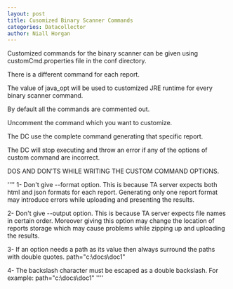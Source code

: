 ```yaml
---
layout: post
title: Cusomized Binary Scanner Commands
categories: Datacollector
author: Niall Horgan
---
```


Customized commands for the binary scanner can be given using customCmd.properties file in the conf directory.

There is a different command for each report.

The value of java_opt will be used to customized JRE runtime for every binary scanner command.

By default all the commands are commented out.

Uncomment the command which you want to customize.

The DC use the complete command generating that specific report.

The DC will stop executing and throw an error if any of the options of custom command are incorrect.


DOS AND DON'TS WHILE WRITING THE CUSTOM COMMAND OPTIONS.


''''
1- Don't give --format option. This is because TA server expects both html and json formats for each report. Generating only one report format may introduce errors while uploading and presenting the results. 

2- Don't give --output option. This is because TA server expects file names in certain order. Moreover giving this option may change the location of reports storage which may cause problems while zipping up and uploading the results.

3- If an option needs a path as its value then always surround the paths with double quotes.
path="c:\\docs\\doc1"

4- The backslash character must be escaped as a double backslash. For example:
path="c:\\docs\\doc1"
''''
